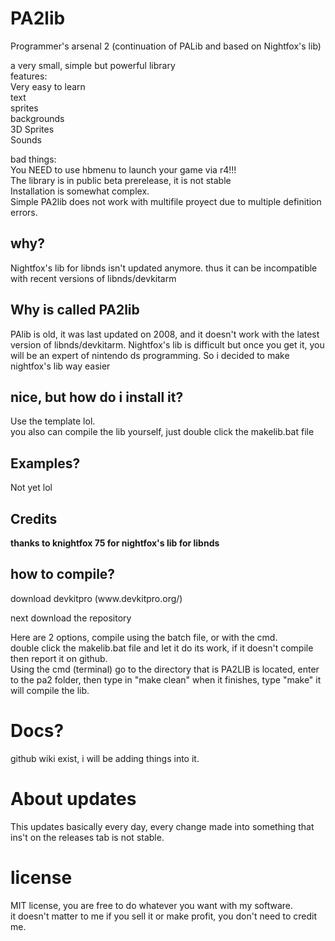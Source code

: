 # PA2lib
Programmer's arsenal 2 (continuation of PALib and based on Nightfox's lib)</p>

a very small, simple but powerful library<br>
features:<br>
Very easy to learn <br>
text<br>
sprites<br>
backgrounds<br>
3D Sprites <br>
Sounds </p>
bad things:<br>
You NEED to use hbmenu to launch your game via r4!!!<br>
The library is in public beta prerelease, it is not stable<br>
Installation is somewhat complex. <br>
Simple PA2lib does not work with multifile proyect due to multiple definition errors.<br>
<h2> why?</h2>
Nightfox's lib for libnds isn't updated anymore.
thus it can be incompatible with recent versions of libnds/devkitarm
  <h2> Why is called PA2lib </h2>
  PAlib is old, it was last updated on 2008, and it doesn't work with the latest version of
  libnds/devkitarm. Nightfox's lib is difficult but once you get it, you will be an expert of nintendo ds programming.
  So i decided to make nightfox's lib way easier
  
  <h2>nice, but how do i install it?</h2>
  Use the template lol. <br>
  you also can compile the lib yourself, just double click the makelib.bat file
<h2>Examples?</h2>
Not yet lol
<h2>Credits</h2>
<strong>thanks to knightfox 75 for nightfox's lib for libnds</strong>
<h2>how to compile? </h2>
download devkitpro (www.devkitpro.org/) </p>
next download the repository </p>
Here are 2 options, compile using the batch file, or with the cmd. <br>
double click the makelib.bat file and let it do its work, if it doesn't compile
then report it on github. <br>
Using the cmd (terminal) go to the directory that is PA2LIB is located, enter to the
pa2 folder, then type in "make clean" when it finishes, type "make" it will compile the lib.
<h1>Docs?</h1>
github wiki exist, i will be adding things into it.</p>
<h1> About updates </h1>
This updates basically every day, every change made into something that ins't on the releases tab is not stable.
<h1> license </h1> </p>
MIT license, you are free to do whatever you want with my software. <br>
it doesn't matter to me if you sell it or make profit, you don't need to credit me.<br>
